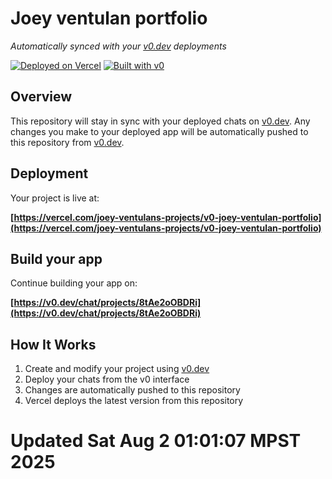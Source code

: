 # Joey ventulan portfolio

*Automatically synced with your [v0.dev](https://v0.dev) deployments*

[![Deployed on Vercel](https://img.shields.io/badge/Deployed%20on-Vercel-black?style=for-the-badge&logo=vercel)](https://vercel.com/joey-ventulans-projects/v0-joey-ventulan-portfolio)
[![Built with v0](https://img.shields.io/badge/Built%20with-v0.dev-black?style=for-the-badge)](https://v0.dev/chat/projects/8tAe2oOBDRi)

## Overview

This repository will stay in sync with your deployed chats on [v0.dev](https://v0.dev).
Any changes you make to your deployed app will be automatically pushed to this repository from [v0.dev](https://v0.dev).

## Deployment

Your project is live at:

**[https://vercel.com/joey-ventulans-projects/v0-joey-ventulan-portfolio](https://vercel.com/joey-ventulans-projects/v0-joey-ventulan-portfolio)**

## Build your app

Continue building your app on:

**[https://v0.dev/chat/projects/8tAe2oOBDRi](https://v0.dev/chat/projects/8tAe2oOBDRi)**

## How It Works

1. Create and modify your project using [v0.dev](https://v0.dev)
2. Deploy your chats from the v0 interface
3. Changes are automatically pushed to this repository
4. Vercel deploys the latest version from this repository
# Updated Sat Aug  2 01:01:07 MPST 2025
